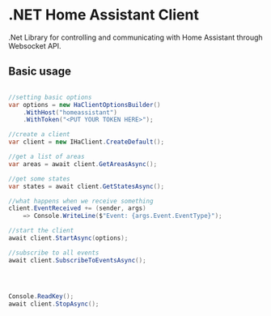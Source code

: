 # .NET Home Assistant Client

.Net Library for controlling and communicating with Home Assistant through Websocket API.

## Basic usage

```csharp

//setting basic options
var options = new HaClientOptionsBuilder()
    .WithHost("homeassistant")
    .WithToken("<PUT YOUR TOKEN HERE>");

//create a client
var client = new IHaClient.CreateDefault();

//get a list of areas
var areas = await client.GetAreasAsync();

//get some states
var states = await client.GetStatesAsync();

//what happens when we receive something
client.EventReceived += (sender, args)
    => Console.WriteLine($"Event: {args.Event.EventType}");

//start the client
await client.StartAsync(options);

//subscribe to all events
await client.SubscribeToEventsAsync();




Console.ReadKey();
await client.StopAsync();

```


